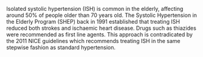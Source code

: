 Isolated systolic hypertension (ISH) is common in the elderly, affecting around 50% of people older than 70 years old. The Systolic Hypertension in the Elderly Program (SHEP) back in 1991 established that treating ISH reduced both strokes and ischaemic heart disease. Drugs such as thiazides were recommended as first line agents. This approach is contradicated by the 2011 NICE guidelines which recommends treating ISH in the same stepwise fashion as standard hypertension.
